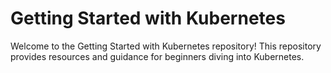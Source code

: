 # Getting Started with Kubernetes

Welcome to the Getting Started with Kubernetes repository! This repository provides resources and guidance for beginners diving into Kubernetes.
